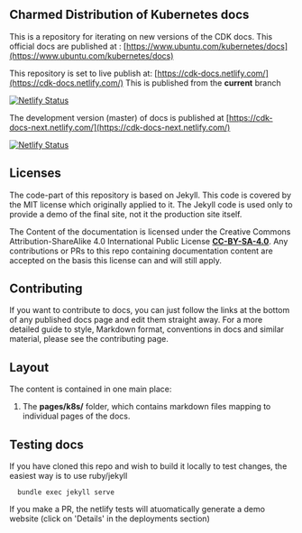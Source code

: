 ## Charmed Distribution of Kubernetes docs

This is a repository for iterating on new versions of the CDK docs.
This official docs are published at :
[https://www.ubuntu.com/kubernetes/docs](https://www.ubuntu.com/kubernetes/docs)

This repository is set to live publish at:
[https://cdk-docs.netlify.com/](https://cdk-docs.netlify.com/)
This is published from the **current** branch

[![Netlify Status](https://api.netlify.com/api/v1/badges/a4e301cd-70c0-4945-bb09-7198cbdd4753/deploy-status)](https://app.netlify.com/sites/cdk-docs/deploys)

The development version (master) of docs is published at
[https://cdk-docs-next.netlify.com/](https://cdk-docs-next.netlify.com/)

[![Netlify Status](https://api.netlify.com/api/v1/badges/a4e301cd-70c0-4945-bb09-7198cbdd4753/deploy-status)](https://app.netlify.com/sites/cdk-docs-next/deploys)

## Licenses

The code-part of this repository is based on Jekyll. This code is covered by the MIT license which originally
applied to it. The Jekyll code is used only to provide a demo of the final site, not it the production site itself.

The Content of the documentation is licensed under the Creative Commons Attribution-ShareAlike 4.0 International Public
License [**CC-BY-SA-4.0**](licenses/CC-BY-SA-4.0). Any contributions or PRs to this repo containing documentation
content are accepted on the basis this license can and will still apply.
 
## Contributing

If you want to contribute to docs, you can just follow the links at the bottom of any published docs page and edit 
them straight away. For a more detailed guide to style, Markdown format, conventions in docs and similar
material, please see the contributing page.

## Layout

The content is contained in one main place:

1.  The **pages/k8s/** folder, which contains markdown files mapping to individual pages of the docs.

## Testing docs

If you have cloned this repo and wish to build it locally to test changes, the easiest way is to use ruby/jekyll

      bundle exec jekyll serve

If you make a PR, the netlify tests will atuomatically generate a demo website (click on 'Details' in the deployments section)
